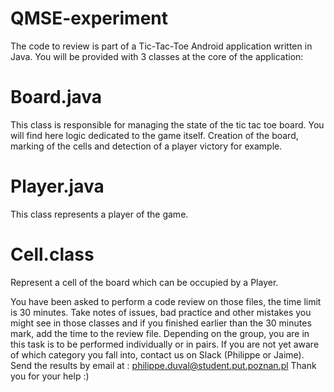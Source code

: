 # QMSE-experiment

The code to review is part of a Tic-Tac-Toe Android application written in Java.
You will be provided with 3 classes at the core of the application: 
# Board.java
This class is responsible for managing the state of the tic tac toe board. You will find here logic dedicated to the game itself. Creation of the board, marking of the cells and detection of a player victory for example.
# Player.java
This class represents a player of the game.
# Cell.class
Represent a cell of the board which can be occupied by a Player.

You have been asked to perform a code review on those files, the time limit is 30 minutes. 
Take notes of issues, bad practice and other mistakes you might see in those classes and if you finished earlier than the 30 minutes mark, add the time to the review file. 
Depending on the group, you are in this task is to be performed individually or in pairs. 
If you are not yet aware of which category you fall into, contact us on Slack (Philippe or Jaime).
Send the results by email at : philippe.duval@student.put.poznan.pl 
Thank you for your help :)
